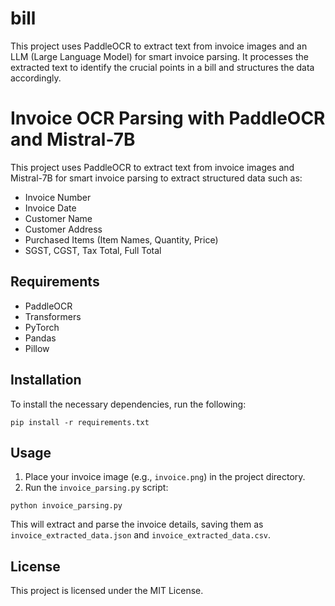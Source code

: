 # bill
This project uses PaddleOCR to extract text from invoice images and an LLM (Large Language Model) for smart invoice parsing. It processes the extracted text to identify the crucial points in a bill and structures the data accordingly.


# Invoice OCR Parsing with PaddleOCR and Mistral-7B

This project uses PaddleOCR to extract text from invoice images and Mistral-7B for smart invoice parsing to extract structured data such as:
- Invoice Number
- Invoice Date
- Customer Name
- Customer Address
- Purchased Items (Item Names, Quantity, Price)
- SGST, CGST, Tax Total, Full Total

## Requirements
- PaddleOCR
- Transformers
- PyTorch
- Pandas
- Pillow

## Installation
To install the necessary dependencies, run the following:

```
pip install -r requirements.txt
```

## Usage
1. Place your invoice image (e.g., `invoice.png`) in the project directory.
2. Run the `invoice_parsing.py` script:
```
python invoice_parsing.py
```
This will extract and parse the invoice details, saving them as `invoice_extracted_data.json` and `invoice_extracted_data.csv`.

## License
This project is licensed under the MIT License.
